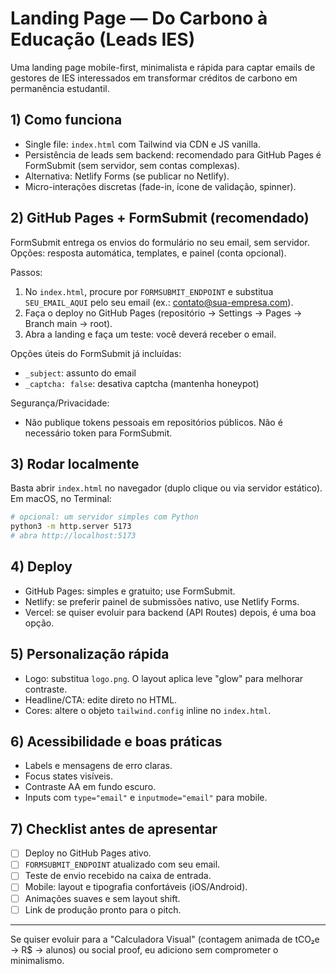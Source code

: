 # Landing Page — Do Carbono à Educação (Leads IES)

Uma landing page mobile-first, minimalista e rápida para captar emails de gestores de IES interessados em transformar créditos de carbono em permanência estudantil.

## 1) Como funciona
- Single file: `index.html` com Tailwind via CDN e JS vanilla.
- Persistência de leads sem backend: recomendado para GitHub Pages é FormSubmit (sem servidor, sem contas complexas).
- Alternativa: Netlify Forms (se publicar no Netlify).
- Micro-interações discretas (fade-in, ícone de validação, spinner).

## 2) GitHub Pages + FormSubmit (recomendado)

FormSubmit entrega os envios do formulário no seu email, sem servidor. Opções: resposta automática, templates, e painel (conta opcional).

Passos:
1. No `index.html`, procure por `FORMSUBMIT_ENDPOINT` e substitua `SEU_EMAIL_AQUI` pelo seu email (ex.: contato@sua-empresa.com).
2. Faça o deploy no GitHub Pages (repositório → Settings → Pages → Branch main → root).
3. Abra a landing e faça um teste: você deverá receber o email.

Opções úteis do FormSubmit já incluídas:
- `_subject`: assunto do email
- `_captcha: false`: desativa captcha (mantenha honeypot)

Segurança/Privacidade:
- Não publique tokens pessoais em repositórios públicos. Não é necessário token para FormSubmit.

## 3) Rodar localmente
Basta abrir `index.html` no navegador (duplo clique ou via servidor estático). Em macOS, no Terminal:

```zsh
# opcional: um servidor simples com Python
python3 -m http.server 5173
# abra http://localhost:5173
```

## 4) Deploy
- GitHub Pages: simples e gratuito; use FormSubmit.
- Netlify: se preferir painel de submissões nativo, use Netlify Forms.
- Vercel: se quiser evoluir para backend (API Routes) depois, é uma boa opção.

## 5) Personalização rápida
- Logo: substitua `logo.png`. O layout aplica leve "glow" para melhorar contraste.
- Headline/CTA: edite direto no HTML.
- Cores: altere o objeto `tailwind.config` inline no `index.html`.

## 6) Acessibilidade e boas práticas
- Labels e mensagens de erro claras.
- Focus states visíveis.
- Contraste AA em fundo escuro.
- Inputs com `type="email"` e `inputmode="email"` para mobile.

## 7) Checklist antes de apresentar
- [ ] Deploy no GitHub Pages ativo.
- [ ] `FORMSUBMIT_ENDPOINT` atualizado com seu email.
- [ ] Teste de envio recebido na caixa de entrada.
- [ ] Mobile: layout e tipografia confortáveis (iOS/Android).
- [ ] Animações suaves e sem layout shift.
- [ ] Link de produção pronto para o pitch.

---
Se quiser evoluir para a "Calculadora Visual" (contagem animada de tCO₂e → R$ → alunos) ou social proof, eu adiciono sem comprometer o minimalismo.